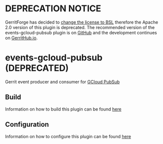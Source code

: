 # DEPRECATION NOTICE

GerritForge has decided to [change the license to BSL](https://gitenterprise.me/2025/09/30/re-licensing-gerritforge-plugins-welcome-to-gerrit-enterprise/)
therefore the Apache 2.0 version of this plugin is deprecated.
The recommended version of the events-gcloud-pubsub plugin is on [GitHub](https://github.com/GerritForge/events-gcloud-pubsub)
and the development continues on [GerritHub.io](https://review.gerrithub.io/admin/repos/GerritForge/events-gcloud-pubsub,general).

# events-gcloud-pubsub (DEPRECATED)
Gerrit event producer and consumer for [GCloud PubSub](https://cloud.google.com/pubsub/)

## Build
Information on how to build this plugin can be found [here](./src/main/resources/Documentation/build.md)

## Configuration
Information on how to configure this plugin can be found [here](./src/main/resources/Documentation/config.md)
